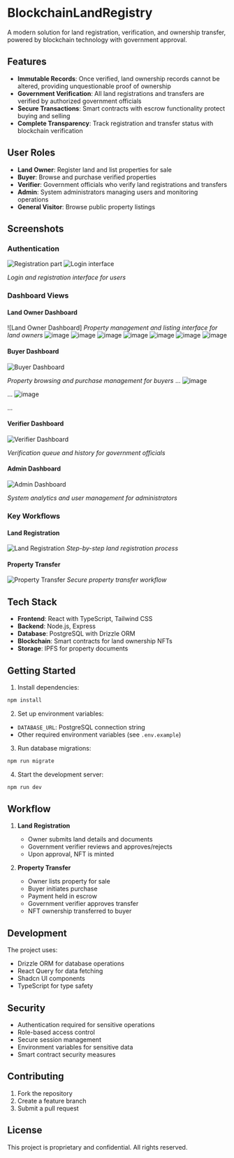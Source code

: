 # BlockchainLandRegistry
A modern solution for land registration, verification, and ownership transfer, powered by blockchain technology with government approval.

## Features

- **Immutable Records**: Once verified, land ownership records cannot be altered, providing unquestionable proof of ownership
- **Government Verification**: All land registrations and transfers are verified by authorized government officials
- **Secure Transactions**: Smart contracts with escrow functionality protect buying and selling
- **Complete Transparency**: Track registration and transfer status with blockchain verification

## User Roles

- **Land Owner**: Register land and list properties for sale
- **Buyer**: Browse and purchase verified properties
- **Verifier**: Government officials who verify land registrations and transfers
- **Admin**: System administrators managing users and monitoring operations
- **General Visitor**: Browse public property listings

## Screenshots

### Authentication
![Registration part](https://github.com/user-attachments/assets/bfff443c-7ecb-490e-ad95-b276186be91d)
![Login interface](https://github.com/user-attachments/assets/a89bd89a-d3fa-4584-aa54-dae15bccbc1c)

*Login and registration interface for users*

### Dashboard Views

#### Land Owner Dashboard
![Land Owner Dashboard]
*Property management and listing interface for land owners*
![image](https://github.com/user-attachments/assets/2129d580-57a8-4ffa-a1a0-e68ad4b57463)
![image](https://github.com/user-attachments/assets/871ab292-3cd4-431f-a4b3-f4a7b10d8f8d)
![image](https://github.com/user-attachments/assets/d2d2c451-d5fa-4e40-8c84-1d4fb4d03df3)
![image](https://github.com/user-attachments/assets/1ae08bbd-e385-4f8b-83d5-55a69012d61f)
![image](https://github.com/user-attachments/assets/dcc1204c-3966-42a6-a22a-5f9b80ed714e)
![image](https://github.com/user-attachments/assets/38ba826c-ccc4-4fb5-8207-259fbe4e04c2)
![image](https://github.com/user-attachments/assets/4eb21f2e-f663-4817-864d-3ccc08fe3e8f)

#### Buyer Dashboard
![Buyer Dashboard](https://github.com/user-attachments/assets/5dee901f-15ae-4e95-9f0b-6e9d824970cb)

*Property browsing and purchase management for buyers*
...
![image](https://github.com/user-attachments/assets/f5b7f0e1-9718-4ec4-99f6-8ce1b579a761)

...
![image](https://github.com/user-attachments/assets/a5202e94-adfe-45c4-b50f-37619f71ea56)

...
#### Verifier Dashboard
![Verifier Dashboard](https://github.com/user-attachments/assets/e755aa91-ee88-460d-8c85-b1f9b68c99d7)

*Verification queue and history for government officials*

#### Admin Dashboard
![Admin Dashboard](https://github.com/user-attachments/assets/96db4de6-97c2-4ab3-875a-45fa4afb7fc0)

*System analytics and user management for administrators*

### Key Workflows

#### Land Registration
![Land Registration](https://docimg.replit.com/images/land-registration.png)
*Step-by-step land registration process*

#### Property Transfer
![Property Transfer](https://docimg.replit.com/images/property-transfer.png)
*Secure property transfer workflow*

## Tech Stack

- **Frontend**: React with TypeScript, Tailwind CSS
- **Backend**: Node.js, Express
- **Database**: PostgreSQL with Drizzle ORM
- **Blockchain**: Smart contracts for land ownership NFTs
- **Storage**: IPFS for property documents

## Getting Started

1. Install dependencies:
```bash
npm install
```

2. Set up environment variables:
- `DATABASE_URL`: PostgreSQL connection string
- Other required environment variables (see `.env.example`)

3. Run database migrations:
```bash
npm run migrate
```

4. Start the development server:
```bash
npm run dev
```

## Workflow

1. **Land Registration**
   - Owner submits land details and documents
   - Government verifier reviews and approves/rejects
   - Upon approval, NFT is minted

2. **Property Transfer**
   - Owner lists property for sale
   - Buyer initiates purchase
   - Payment held in escrow
   - Government verifier approves transfer
   - NFT ownership transferred to buyer

## Development

The project uses:
- Drizzle ORM for database operations
- React Query for data fetching
- Shadcn UI components
- TypeScript for type safety

## Security

- Authentication required for sensitive operations
- Role-based access control
- Secure session management
- Environment variables for sensitive data
- Smart contract security measures

## Contributing

1. Fork the repository
2. Create a feature branch
3. Submit a pull request

## License

This project is proprietary and confidential. All rights reserved.
